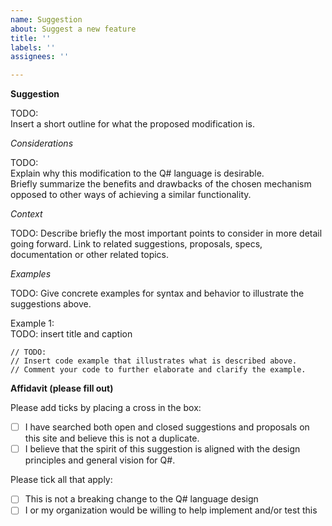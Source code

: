 ```yaml
---
name: Suggestion
about: Suggest a new feature
title: ''
labels: ''
assignees: ''

---
```


**Suggestion**

TODO:    
Insert a short outline for what the proposed modification is. 

*Considerations*

TODO:    
Explain why this modification to the Q# language is desirable.    
Briefly summarize the benefits and drawbacks of the chosen mechanism opposed to other ways of achieving a similar functionality. 

*Context*

TODO:
Describe briefly the most important points to consider in more detail going forward. 
Link to related suggestions, proposals, specs, documentation or other related topics. 

*Examples*

TODO: 
Give concrete examples for syntax and behavior to illustrate the suggestions above. 

Example 1:    
TODO: insert title and caption

```qsharp
// TODO: 
// Insert code example that illustrates what is described above.
// Comment your code to further elaborate and clarify the example.
```

**Affidavit (please fill out)**

Please add ticks by placing a cross in the box:
* [ ] I have searched both open and closed suggestions and proposals on this site and believe this is not a duplicate.
* [ ] I believe that the spirit of this suggestion is aligned with the design principles and general vision for Q#. 

Please tick all that apply:
* [ ] This is not a breaking change to the Q# language design
* [ ] I or my organization would be willing to help implement and/or test this
